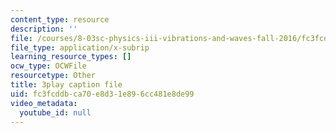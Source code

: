 ```yaml
---
content_type: resource
description: ''
file: /courses/8-03sc-physics-iii-vibrations-and-waves-fall-2016/fc3fcddbca70e8d31e896cc481e8de99_FCFpaKcpuXQ.srt
file_type: application/x-subrip
learning_resource_types: []
ocw_type: OCWFile
resourcetype: Other
title: 3play caption file
uid: fc3fcddb-ca70-e8d3-1e89-6cc481e8de99
video_metadata:
  youtube_id: null
---
```

